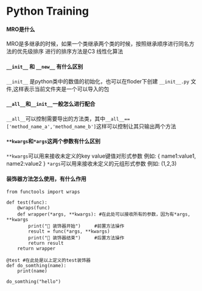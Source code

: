 # Python Training

#### MRO是什么
MRO是多继承的时候，如果一个类继承两个类的时候，按照继承顺序进行同名方法的优先级排序 进行的排序方法是C3 线性化算法


#### ``__init__`` 和 ``__new__`` 有什么区别
``__init__`` 是python类中的数值的初始化，也可以在floder下创建 ``__init__.py`` 文件,这样表示当前文件夹是一个可以导入的包


#### ``__all__``和``__init__``一般怎么进行配合
``__all__``可以控制需要导出的方法类，其中``__all__==['method_name_a','method_name_b']``这样可以控制让其只输出两个方法


#### ``**kwargs``和``*args``这两个参数有什么区别
``**kwargs``可以用来接收未定义的key value键值对形式参数 例如: { name1:value1, name2:value2 }
``*args``可以用来接收未定义的元组形式参数 例如: (1,2,3)

#### 装饰器方法怎么使用，有什么作用
```
from functools import wraps

def test(func):
    @wraps(func)
    def wrapper(*args, **kwargs): #在此处可以接收所有的参数，因为有*args, **kwargs
        print("🔸 装饰器开始")     #前置方法操作
        result = func(*args, **kwargs)
        print("🔸 装饰器结束")     #后置方法操作
        return result
    return wrapper
    
@test #在此处是以上定义的test装饰器
def do_somthing(name):
    print(name)
    
do_somthing("hello")
```

